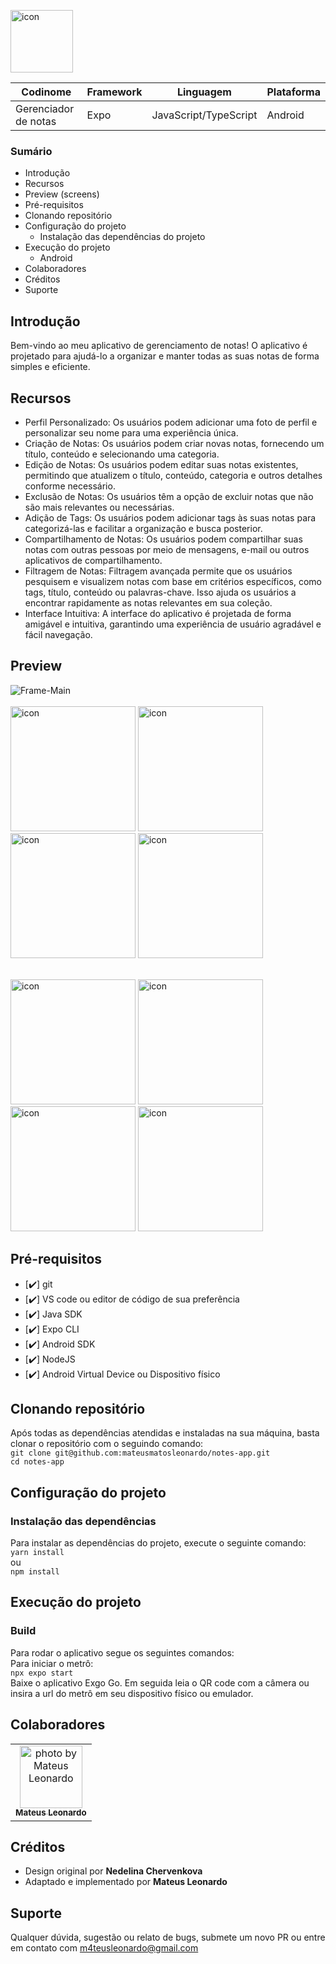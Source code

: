 <img src="https://github.com/mateusmatosleonardo/notes-app/assets/73812069/e7ebad05-6760-4d99-a129-fe7a230d55f8" width="100px;" alt="icon"/><br>

| Codinome | Framework | Linguagem | Plataforma |
|---|---|---|---|
| Gerenciador de notas | Expo | JavaScript/TypeScript | Android |

### Sumário
- Introdução
- Recursos
- Preview (screens)
- Pré-requisitos
- Clonando repositório
- Configuração do projeto
  - Instalação das dependências do projeto
- Execução do projeto
  - Android
- Colaboradores
- Créditos
- Suporte
  

## Introdução
Bem-vindo ao meu aplicativo de gerenciamento de notas! O aplicativo é projetado para ajudá-lo a organizar e manter todas as suas notas de forma simples e eficiente.

## Recursos
- Perfil Personalizado: Os usuários podem adicionar uma foto de perfil e personalizar seu nome para uma experiência única.
- Criação de Notas: Os usuários podem criar novas notas, fornecendo um título, conteúdo e selecionando uma categoria.
-  Edição de Notas: Os usuários podem editar suas notas existentes, permitindo que atualizem o título, conteúdo, categoria e outros detalhes conforme necessário.
- Exclusão de Notas: Os usuários têm a opção de excluir notas que não são mais relevantes ou necessárias.
- Adição de Tags: Os usuários podem adicionar tags às suas notas para categorizá-las e facilitar a organização e busca posterior.
- Compartilhamento de Notas: Os usuários podem compartilhar suas notas com outras pessoas por meio de mensagens, e-mail ou outros aplicativos de compartilhamento.
- Filtragem de Notas: Filtragem avançada permite que os usuários pesquisem e visualizem notas com base em critérios específicos, como tags, título, conteúdo ou palavras-chave. Isso ajuda os usuários a encontrar rapidamente as notas relevantes em sua coleção.
- Interface Intuitiva: A interface do aplicativo é projetada de forma amigável e intuitiva, garantindo uma experiência de usuário agradável e fácil navegação.


## Preview
![Frame-Main](https://github.com/mateusmatosleonardo/notes-app/assets/73812069/e4e0307c-161e-4ec1-a7a2-a3cf3ad500ad)
<br>
<br>
<img src="https://github.com/mateusmatosleonardo/notes-app/assets/73812069/3fb8e5b4-e3f4-44bd-9cd5-8313ed8aab81" width="200px;" alt="icon"/>
<img src="https://github.com/mateusmatosleonardo/notes-app/assets/73812069/5caac5ed-35c9-4e3f-83c7-9ea00338020c" width="200px;" alt="icon"/>
<img src="https://github.com/mateusmatosleonardo/notes-app/assets/73812069/87165733-d132-4a74-91cb-72ebf8791d57" width="200px;" alt="icon"/>
<img src="https://github.com/mateusmatosleonardo/notes-app/assets/73812069/65ca0d52-b027-46ff-bc67-53a3f0cb6318" width="200px;" alt="icon"/>
<!--![invisible](https://github.com/mateusmatosleonardo/notes-app/assets/73812069/fdd70eea-978a-45e6-9482-e111043d9bb6)-->
<br>
<img src="https://github.com/mateusmatosleonardo/notes-app/assets/73812069/5338432a-b2bf-4158-a4d2-9cacdeeacd30" width="200px;" alt="icon"/>
<img src="https://github.com/mateusmatosleonardo/notes-app/assets/73812069/b3e0e8af-e171-46e8-b117-7d5ab27ab557" width="200px;" alt="icon"/>
<img src="https://github.com/mateusmatosleonardo/notes-app/assets/73812069/d60f4e96-a916-4a15-a81d-7d64da62973d" width="200px;" alt="icon"/>
<img src="https://github.com/mateusmatosleonardo/notes-app/assets/73812069/f99a27d1-d759-44bb-bf22-d9a640b8cbcb" width="200px;" alt="icon"/>

## Pré-requisitos
- [✔️] git
- [✔️] VS code ou editor de código de sua preferência
- [✔️] Java SDK
- [✔️] Expo CLI
- [✔️] Android SDK
- [✔️] NodeJS
- [✔️] Android Virtual Device ou Dispositivo físico 

## Clonando repositório
Após todas as dependências atendidas e instaladas na sua máquina, basta clonar o repositório com o seguindo comando:
<br>
`git clone git@github.com:mateusmatosleonardo/notes-app.git`
<br>
`cd notes-app`

## Configuração do projeto

### Instalação das dependências
Para instalar as dependências do projeto, execute o seguinte comando:
<br>
`yarn install`
<br>
ou
<br>
`npm install`

## Execução do projeto

### Build
Para rodar o aplicativo segue os seguintes comandos:
<br>
Para iniciar o metrô:
<br>
`npx expo start`
<br>
Baixe o aplicativo Exgo Go. Em seguida leia o QR code com a câmera ou insira a url do metrô em seu dispositivo físico ou emulador.

## Colaboradores
<table>
  <tr>
    <td align="center">
      <a href="https://github.com/mateusmatosleonardo">
        <img src="https://avatars.githubusercontent.com/u/73812069?v=4" width="100px;" alt="photo by Mateus Leonardo"/><br>
        <sub>
          <b>Mateus Leonardo</b>
        </sub>
      </a>
    </td>
  </tr>
</table>

## Créditos
- Design original por **Nedelina Chervenkova**
- Adaptado e implementado por **Mateus Leonardo**

## Suporte
Qualquer dúvida, sugestão ou relato de bugs, submete um novo PR ou entre em contato com m4teusleonardo@gmail.com
